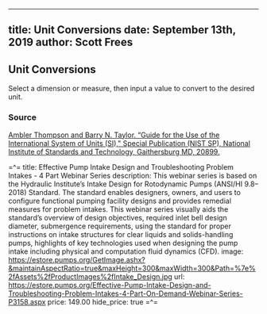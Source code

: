 -----
title: Unit Conversions
date: September 13th, 2019
author: Scott Frees
-----

## Unit Conversions
Select a dimension or measure, then input a value to convert to the desired unit.

<converter/>

### Source
[Ambler Thompson and Barry N. Taylor. “Guide for the Use of the International System of Units (SI)," Special Publication (NIST SP), National Institute of Standards and Technology, Gaithersburg MD, 20899.](https://doi.org/10.6028/NIST.SP.811e2008)

=^=
title: Effective Pump Intake Design and Troubleshooting Problem Intakes - 4 Part Webinar Series
description: This webinar series is based on the Hydraulic Institute’s Intake Design for Rotodynamic Pumps (ANSI/HI 9.8–2018) Standard. The standard enables designers, owners, and users to configure functional pumping facility designs and provides remedial measures for problem intakes. This webinar series visually aids the standard’s overview of design objectives, required inlet bell design diameter, submergence requirements, using the standard for proper instructions on intake structures for clear liquids and solids-handling pumps, highlights of key technologies used when designing the pump intake including physical and computation fluid dynamics (CFD).
image: https://estore.pumps.org/GetImage.ashx?&maintainAspectRatio=true&maxHeight=300&maxWidth=300&Path=%7e%2fAssets%2fProductImages%2fIntake_Design.jpg
url: https://estore.pumps.org/Effective-Pump-Intake-Design-and-Troubleshooting-Problem-Intakes-4-Part-On-Demand-Webinar-Series-P3158.aspx
price: 149.00
hide_price: true
=^=